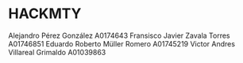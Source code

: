 # HACKMTY
Alejandro Pérez González  A0174643
Fransisco Javier Zavala Torres A01746851
Eduardo Roberto Müller Romero A01745219
Victor Andres Villareal Grimaldo  A01039863
